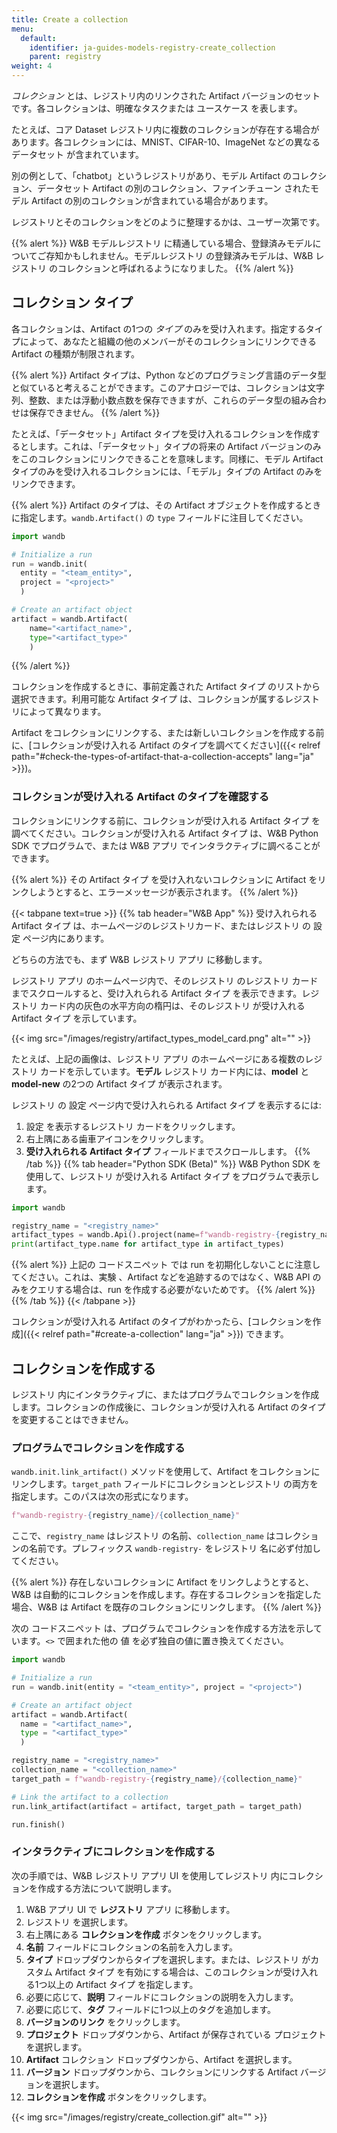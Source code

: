 ```yaml
---
title: Create a collection
menu:
  default:
    identifier: ja-guides-models-registry-create_collection
    parent: registry
weight: 4
---
```


*コレクション* とは、レジストリ内のリンクされた Artifact バージョンのセットです。各コレクションは、明確なタスクまたは ユースケース を表します。

たとえば、コア Dataset レジストリ内に複数のコレクションが存在する場合があります。各コレクションには、MNIST、CIFAR-10、ImageNet などの異なる データセット が含まれています。

別の例として、「chatbot」というレジストリがあり、モデル Artifact のコレクション、データセット Artifact の別のコレクション、ファインチューン されたモデル Artifact の別のコレクションが含まれている場合があります。

レジストリとそのコレクションをどのように整理するかは、ユーザー次第です。

{{% alert %}}
W&B モデルレジストリ に精通している場合、登録済みモデルについてご存知かもしれません。モデルレジストリ の登録済みモデルは、W&B レジストリ のコレクションと呼ばれるようになりました。
{{% /alert %}}

## コレクション タイプ

各コレクションは、Artifact の1つの *タイプ* のみを受け入れます。指定するタイプによって、あなたと組織の他のメンバーがそのコレクションにリンクできる Artifact の種類が制限されます。

{{% alert %}}
Artifact タイプは、Python などのプログラミング言語のデータ型と似ていると考えることができます。このアナロジーでは、コレクションは文字列、整数、または浮動小数点数を保存できますが、これらのデータ型の組み合わせは保存できません。
{{% /alert %}}

たとえば、「データセット」Artifact タイプを受け入れるコレクションを作成するとします。これは、「データセット」タイプの将来の Artifact バージョンのみをこのコレクションにリンクできることを意味します。同様に、モデル Artifact タイプのみを受け入れるコレクションには、「モデル」タイプの Artifact のみをリンクできます。

{{% alert %}}
Artifact のタイプは、その Artifact オブジェクトを作成するときに指定します。`wandb.Artifact()` の `type` フィールドに注目してください。

```python
import wandb

# Initialize a run
run = wandb.init(
  entity = "<team_entity>",
  project = "<project>"
  )

# Create an artifact object
artifact = wandb.Artifact(
    name="<artifact_name>", 
    type="<artifact_type>"
    )
```
{{% /alert %}}
 

コレクションを作成するときに、事前定義された Artifact タイプ のリストから選択できます。利用可能な Artifact タイプ は、コレクションが属するレジストリによって異なります。

Artifact をコレクションにリンクする、または新しいコレクションを作成する前に、[コレクションが受け入れる Artifact のタイプを調べてください]({{< relref path="#check-the-types-of-artifact-that-a-collection-accepts" lang="ja" >}})。

### コレクションが受け入れる Artifact のタイプを確認する

コレクションにリンクする前に、コレクションが受け入れる Artifact タイプ を調べてください。コレクションが受け入れる Artifact タイプ は、W&B Python SDK でプログラムで、または W&B アプリ でインタラクティブに調べることができます。

{{% alert %}}
その Artifact タイプ を受け入れないコレクションに Artifact をリンクしようとすると、エラーメッセージが表示されます。
{{% /alert %}}

{{< tabpane text=true >}}
  {{% tab header="W&B App" %}}
受け入れられる Artifact タイプ は、ホームページのレジストリカード、またはレジストリ の 設定 ページ内にあります。

どちらの方法でも、まず W&B レジストリ アプリ に移動します。

レジストリ アプリ のホームページ内で、そのレジストリ のレジストリ カードまでスクロールすると、受け入れられる Artifact タイプ を表示できます。レジストリ カード内の灰色の水平方向の楕円は、そのレジストリ が受け入れる Artifact タイプ を示しています。

{{< img src="/images/registry/artifact_types_model_card.png" alt="" >}}

たとえば、上記の画像は、レジストリ アプリ のホームページにある複数のレジストリ カードを示しています。**モデル** レジストリ カード内には、**model** と **model-new** の2つの Artifact タイプ が表示されます。

レジストリ の 設定 ページ内で受け入れられる Artifact タイプ を表示するには:

1. 設定 を表示するレジストリ カードをクリックします。
2. 右上隅にある歯車アイコンをクリックします。
3. **受け入れられる Artifact タイプ** フィールドまでスクロールします。
  {{% /tab %}}
  {{% tab header="Python SDK (Beta)" %}}
W&B Python SDK を使用して、レジストリ が受け入れる Artifact タイプ をプログラムで表示します。

```python
import wandb

registry_name = "<registry_name>"
artifact_types = wandb.Api().project(name=f"wandb-registry-{registry_name}").artifact_types()
print(artifact_type.name for artifact_type in artifact_types)
```

{{% alert %}}
上記の コードスニペット では run を初期化しないことに注意してください。これは、実験 、Artifact などを追跡するのではなく、W&B API のみをクエリする場合は、run を作成する必要がないためです。
{{% /alert %}}  
  {{% /tab %}}
{{< /tabpane >}}

コレクションが受け入れる Artifact のタイプがわかったら、[コレクションを作成]({{< relref path="#create-a-collection" lang="ja" >}}) できます。

## コレクションを作成する

レジストリ 内にインタラクティブに、またはプログラムでコレクションを作成します。コレクションの作成後に、コレクションが受け入れる Artifact のタイプを変更することはできません。

### プログラムでコレクションを作成する

`wandb.init.link_artifact()` メソッドを使用して、Artifact をコレクションにリンクします。`target_path` フィールドにコレクションとレジストリ の両方を指定します。このパスは次の形式になります。

```python
f"wandb-registry-{registry_name}/{collection_name}"
```

ここで、`registry_name` はレジストリ の名前、`collection_name` はコレクションの名前です。プレフィックス `wandb-registry-` をレジストリ 名に必ず付加してください。

{{% alert %}}
存在しないコレクションに Artifact をリンクしようとすると、W&B は自動的にコレクションを作成します。存在するコレクションを指定した場合、W&B は Artifact を既存のコレクションにリンクします。
{{% /alert %}}

次の コードスニペット は、プログラムでコレクションを作成する方法を示しています。`<>` で囲まれた他の 値 を必ず独自の値に置き換えてください。

```python
import wandb

# Initialize a run
run = wandb.init(entity = "<team_entity>", project = "<project>")

# Create an artifact object
artifact = wandb.Artifact(
  name = "<artifact_name>",
  type = "<artifact_type>"
  )

registry_name = "<registry_name>"
collection_name = "<collection_name>"
target_path = f"wandb-registry-{registry_name}/{collection_name}"

# Link the artifact to a collection
run.link_artifact(artifact = artifact, target_path = target_path)

run.finish()
```

### インタラクティブにコレクションを作成する

次の手順では、W&B レジストリ アプリ UI を使用してレジストリ 内にコレクションを作成する方法について説明します。

1. W&B アプリ UI で **レジストリ** アプリ に移動します。
2. レジストリ を選択します。
3. 右上隅にある **コレクションを作成** ボタンをクリックします。
4. **名前** フィールドにコレクションの名前を入力します。
5. **タイプ** ドロップダウンからタイプを選択します。または、レジストリ がカスタム Artifact タイプ を有効にする場合は、このコレクションが受け入れる1つ以上の Artifact タイプ を指定します。
6. 必要に応じて、**説明** フィールドにコレクションの説明を入力します。
7. 必要に応じて、**タグ** フィールドに1つ以上のタグを追加します。
8. **バージョンのリンク** をクリックします。
9. **プロジェクト** ドロップダウンから、Artifact が保存されている プロジェクト を選択します。
10. **Artifact** コレクション ドロップダウンから、Artifact を選択します。
11. **バージョン** ドロップダウンから、コレクションにリンクする Artifact バージョンを選択します。
12. **コレクションを作成** ボタンをクリックします。

{{< img src="/images/registry/create_collection.gif" alt="" >}}
